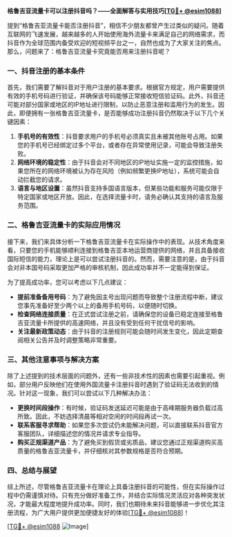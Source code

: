 **格鲁吉亚流量卡可以注册抖音吗？——全面解答与实用技巧[[TG💪+ @esim1088](https://t.me/s/esim1088)]**

提到“格鲁吉亚流量卡能否注册抖音”，相信不少朋友都曾产生过类似的疑问。随着互联网的飞速发展，越来越多的人开始使用海外流量卡来满足自己的网络需求，而抖音作为全球范围内备受欢迎的短视频平台之一，自然也成为了大家关注的焦点。那么，问题来了：格鲁吉亚流量卡究竟能否用来注册抖音呢？

### 一、抖音注册的基本条件

首先，我们需要了解抖音对于用户注册的基本要求。根据官方规定，用户需要提供有效的手机号码进行验证，并确保该号码能够正常接收短信验证码。此外，抖音还可能对部分国家或地区的IP地址进行限制，以防止恶意注册和滥用行为的发生。因此，即便拥有一张格鲁吉亚流量卡，是否能够成功注册抖音仍然取决于以下几个关键因素：

1. **手机号的有效性**：抖音要求用户的手机号必须真实且未被其他账号占用。如果您的手机号已经绑定过多个平台，或者存在异常使用记录，可能会导致注册失败。
2. **网络环境的稳定性**：由于抖音会对不同地区的IP地址实施一定的监控措施，如果您所在的网络环境被认为存在风险（例如频繁更换IP地址），系统可能会自动拦截您的请求。
3. **语言与地区设置**：虽然抖音支持多国语言版本，但某些功能和服务可能仅限于特定国家或地区开放。因此，在选择流量卡时，请务必确认其支持的语言及服务范围。

### 二、格鲁吉亚流量卡的实际应用情况

接下来，我们来具体分析一下格鲁吉亚流量卡在实际操作中的表现。从技术角度来看，只要您的手机能够顺利连接到格鲁吉亚本地运营商提供的网络，并且具备接收国际短信的能力，理论上是可以尝试注册抖音的。然而，需要注意的是，由于抖音会对非本国号码采取更加严格的审核机制，因此成功率并不一定能得到保证。

为了提高成功率，您可以考虑以下几点建议：

- **提前准备备用号码**：为了避免因主号出现问题而导致整个注册流程中断，建议您事先准备好至少两个以上的备用手机号码，以便随时切换。
- **检查网络连接质量**：在正式尝试注册之前，请确保您的设备已稳定连接至格鲁吉亚流量卡所提供的高速网络，并且没有受到任何干扰信号的影响。
- **关注最新政策动态**：由于抖音的注册规则可能会随时间发生变化，因此定期查阅相关公告并及时调整策略非常重要。

### 三、其他注意事项与解决方案

除了上述提到的技术层面的问题外，还有一些非技术性的因素也需要引起重视。例如，部分用户反映他们在使用外国流量卡注册抖音时遇到了验证码无法收到的情况。针对这一现象，我们可以尝试以下几种解决办法：

- **更换时间段操作**：有时候，验证码发送延迟可能是由于高峰期服务器负载过高所致。因此，不妨选择清晨等相对空闲的时间段再试一次。
- **联系客服寻求帮助**：如果您多次尝试仍未能解决问题，可以直接联系抖音官方客服团队，详细描述您的情况并请求专业指导。
- **购买正规渠道产品**：为了避免买到假货或劣质品，建议您通过正规渠道购买高质量的格鲁吉亚流量卡，并仔细核对其参数规格是否符合预期。

### 四、总结与展望

综上所述，尽管格鲁吉亚流量卡在理论上具备注册抖音的可能性，但在实际操作过程中仍需谨慎对待。只有充分做好准备工作，并结合实际情况灵活应对各种突发状况，才能最大程度地提升成功率。同时，我们也期待未来抖音能够进一步优化其注册流程，为广大用户提供更加便捷友好的体验[[TG💪+ @esim1088](https://t.me/s/esim1088)]！

[[TG💪+ @esim1088](https://t.me/s/esim1088) ![Image](https://i.postimg.cc/4NQfJmqS/Snipaste-2025-05-13-00-14-12.png)]